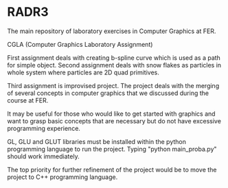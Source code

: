 # RADR3
The main repository of laboratory exercises in Computer Graphics at FER.

CGLA (Computer Graphics Laboratory Assignment)

First assignment deals with creating b-spline curve which is used as a path for simple object.
Second assignment deals with snow flakes as particles in whole system where particles are 2D quad primitives.

Third assignment is improvised project.
The project deals with the merging of several concepts in computer graphics that we discussed during the course at FER.

It may be useful for those who would like to get started with graphics and want to grasp basic concepts that are necessary but do not have excessive programming experience.

GL, GLU and GLUT libraries must be installed within the python programming language to run the project. Typing "python main_proba.py" should work immediately.

The top priority for further refinement of the project would be to move the project to C++ programming language.
